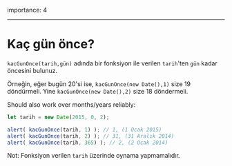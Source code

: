 importance: 4

---
# Kaç gün önce?

`kacGunOnce(tarih,gün)` adında bir fonksiyon ile verilen `tarih`'ten `gün` kadar öncesini bulunuz.

Örneğin, eğer bugün 20'si ise, `kacGunOnce(new Date(),1)` size 19 döndürmeli. Yine `kacGunOnce(new Date(),2)` size 18 döndermeli.

Should also work over months/years reliably:

```js
let tarih = new Date(2015, 0, 2);

alert( kacGunOnce(tarih, 1) ); // 1, (1 Ocak 2015)
alert( kacGunOnce(tarih, 2) ); // 31, (31 Aralık 2014)
alert( kacGunOnce(tarih, 365) ); // 2, (2 Ocak 2014)
```

Not: Fonksiyon verilen `tarih` üzerinde oynama yapmamalıdır.